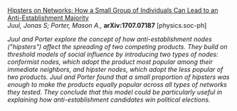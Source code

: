 [Hipsters on Networks: How a Small Group of Individuals Can Lead to an
Anti-Establishment Majority](https://arxiv.org/pdf/1707.07187.pdf)  
*Juul, Jonas S; Porter, Mason A.,* **arXiv:1707.07187** [physics.soc-ph]

*Juul and Porter explore the concept of how anti-establishment nodes ("hipsters") affect the spreading of two competing products. They build on threshold models of social influence by introducing two types of nodes: conformist nodes, which adopt the product most popular among their immediate neighbors, and hipster nodes, which adopt the less popular of two products. Juul and Porter found that a small proportion of hipsters was enough to make the products equally popular across all types of networks they tested. They conclude that this model could be particularly useful in explaining how anti-establishment candidates win political elections.*
